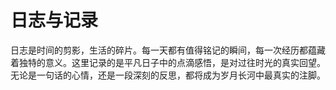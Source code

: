 # 日志与记录

<p class="ripple-bg italic">
日志是时间的剪影，生活的碎片。每一天都有值得铭记的瞬间，每一次经历都蕴藏着独特的意义。这里记录的是平凡日子中的点滴感悟，是对过往时光的真实回望。无论是一句话的心情，还是一段深刻的反思，都将成为岁月长河中最真实的注脚。
</p>

<confetti />
